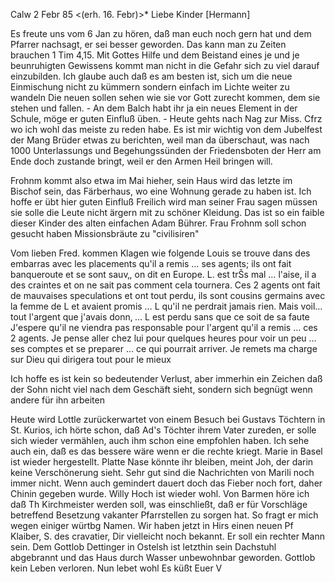  Calw 2 Febr 85
 <(erh. 16. Febr)>*
Liebe Kinder [Hermann]

Es freute uns vom 6 Jan zu hören, daß man euch noch gern hat und dem Pfarrer nachsagt, er sei besser geworden. Das kann man zu Zeiten brauchen 1 Tim 4,15. Mit Gottes Hilfe und dem Beistand eines je und je beunruhigten Gewissens kommt man nicht in die Gefahr sich zu viel darauf einzubilden. Ich glaube auch daß es am besten ist, sich um die neue Einmischung nicht zu kümmern sondern einfach im Lichte weiter zu wandeln Die neuen sollen sehen wie sie vor Gott zurecht kommen, dem sie stehen und fallen. - An dem Balch habt ihr ja ein neues Element in der Schule, möge er guten Einfluß üben. - Heute gehts nach Nag zur Miss. Cfrz wo ich wohl das meiste zu reden habe. Es ist mir wichtig von dem Jubelfest der Mang Brüder etwas zu berichten, weil man da überschaut, was nach 1000 Unterlassungs und Begehungssünden der Friedensboten der Herr am Ende doch zustande bringt, weil er den Armen Heil bringen will.

Frohnm kommt also etwa im Mai hieher, sein Haus wird das letzte im Bischof sein, das Färberhaus, wo eine Wohnung gerade zu haben ist. Ich hoffe er übt hier guten Einfluß Freilich wird man seiner Frau sagen müssen sie solle die Leute nicht ärgern mit zu schöner Kleidung. Das ist so ein faible dieser Kinder des alten einfachen Adam Bührer. Frau Frohnm soll schon gesucht haben Missionsbräute zu "civilisiren"

Vom lieben Fred. kommen Klagen wie folgende
Louis se trouve dans des embarras avec les placements qu'il a remis … ses agents; ils ont fait banqueroute et se sont sauv‚, on dit en Europe. L. est trŠs mal … l'aise, il a des craintes et on ne sait pas comment cela tournera. Ces 2 agents ont fait de mauvaises speculations et ont tout perdu, ils sont cousins germains avec la femme de L et avaient promis … L qu'il ne perdrait jamais rien. Mais voil… tout l'argent que j'avais donn‚ … L est perdu sans que ce soit de sa faute J'espere qu'il ne viendra pas responsable pour l'argent qu'il a remis … ces 2 agents. Je pense aller chez lui pour quelques heures pour voir un peu … ses comptes et se preparer … ce qui pourrait arriver. Je remets ma charge sur Dieu qui dirigera tout pour le mieux

Ich hoffe es ist kein so bedeutender Verlust, aber immerhin ein Zeichen daß der Sohn nicht viel nach dem Geschäft sieht, sondern sich begnügt wenn andere für ihn arbeiten

Heute wird Lottle zurückerwartet von einem Besuch bei Gustavs Töchtern in St. Kurios, ich hörte schon, daß Ad's Töchter ihrem Vater zureden, er solle sich wieder vermählen, auch ihm schon eine empfohlen haben. Ich sehe auch ein, daß es das bessere wäre wenn er die rechte kriegt. Marie in Basel ist wieder hergestellt. Platte Nase könnte ihr bleiben, meint Joh, der darin keine Verschönerung sieht. Sehr gut sind die Nachrichten von Marili noch immer nicht. Wenn auch gemindert dauert doch das Fieber noch fort, daher Chinin gegeben wurde. Willy Hoch ist wieder wohl. Von Barmen höre ich daß Th Kirchmeister werden soll, was einschließt, daß er für Vorschläge betreffend Besetzung vakanter Pfarrstellen zu sorgen hat. So fragt er mich wegen einiger würtbg Namen. Wir haben jetzt in Hirs einen neuen Pf Klaiber, S. des cravatier, Dir vielleicht noch bekannt. Er soll ein rechter Mann sein. Dem Gottlob Dettinger in Ostelsh ist letzthin sein Dachstuhl abgebrannt und das Haus durch Wasser unbewohnbar geworden. Gottlob kein Leben verloren. Nun lebet wohl
 Es küßt Euer V
